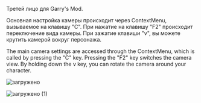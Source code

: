 Третей лицо для Garry's Mod.

Основная настройка камеры происходит через ContextMenu, вызываемое на клавишу "C".
При нажатие на клавишу "F2" происходит переключение вида камеры.
При зажатие клавиши "v", вы можете крутить камерой вокруг персонажа.


The main camera settings are accessed through the ContextMenu, which is called by pressing the "C" key.
Pressing the "F2" key switches the camera view.
By holding down the v key, you can rotate the camera around your character.

![загружено](https://github.com/user-attachments/assets/015a87a7-0085-4a44-883c-5d0e9828a4a3)

![загружено (1)](https://github.com/user-attachments/assets/b0a54cd9-4b42-4bfa-b055-9c9fb07fa498)
